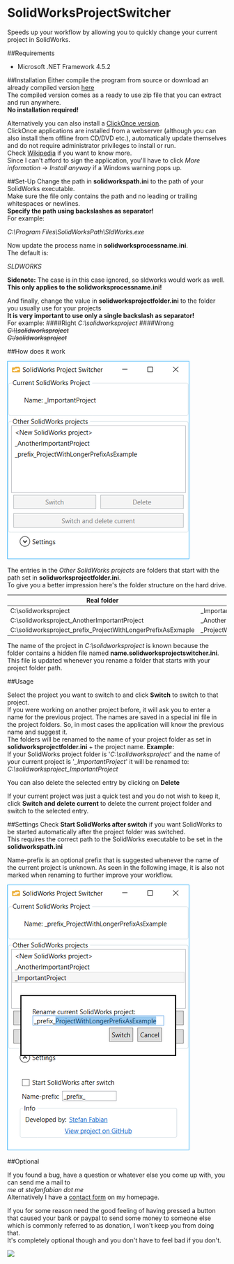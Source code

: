 # SolidWorksProjectSwitcher
Speeds up your workflow by allowing you to quickly change your current project in SolidWorks.

##Requirements
* Microsoft .NET Framework 4.5.2

##Installation
Either compile the program from source or download an already compiled version [here](https://download.stefanfabian.me/Programs/SolidWorksProjectSwitcher/SolidWorksProjectSwitcher.zip)  
The compiled version comes as a ready to use zip file that you can extract and run anywhere.  
**No installation required!**

Alternatively you can also install a [ClickOnce version](https://download.stefanfabian.me/Programs/SolidWorksProjectSwitcher/ClickOnce/publish.htm).  
ClickOnce applications are installed from a webserver (although you can also install them offline from CD/DVD etc.), automatically update themselves and do not require administrator privileges to install or run.  
Check [Wikipedia](https://en.wikipedia.org/wiki/ClickOnce) if you want to know more.  
Since I can't afford to sign the application, you'll have to click *More information* -> *Install anyway* if a Windows warning pops up.

##Set-Up
Change the path in **solidworkspath.ini** to the path of your SolidWorks executable.  
Make sure the file only contains the path and no leading or trailing whitespaces or newlines.  
**Specify the path using backslashes as separator!**  
For example:
  
*C:\Program Files\SolidWorksPath\SldWorks.exe*  
  
Now update the process name in **solidworksprocessname.ini**.  
The default is:
  
*SLDWORKS*

**Sidenote:** The case is in this case ignored, so sldworks would work as well.  
**This only applies to the solidworksprocessname.ini!**

And finally, change the value in **solidworksprojectfolder.ini** to the folder you usually use for your projects  
**It is very important to use only a single backslash as separator!**  
For example:
####Right
*C:\solidworksproject*
####Wrong
~~*C:\\\\solidworksproject*~~  
~~*C:/solidworksproject*~~

##How does it work

![Image of the application][demoimage]

The entries in the *Other SolidWorks projects* are folders that start with the path set in **solidworksprojectfolder.ini**.  
To give you a better impression here's the folder structure on the hard drive.

| Real folder | Entry |
| ----------- | ----- |
| C:\solidworksproject | _ImportantProject (Current project) |
| C:\solidworksproject_AnotherImportantProject | _AnotherImportantProject |
| C:\solidworksproject_prefix_ProjectWithLongerPrefixAsExmaple | _ProjectWithLongerPrefixAsExample |

The name of the project in *C:\solidworksproject* is known because the folder contains a hidden file named **name.solidworksprojectswitcher.ini**.  
This file is updated whenever you rename a folder that starts with your project folder path.  

##Usage

Select the project you want to switch to and click **Switch**  to switch to that project.  
If you were working on another project before, it will ask you to enter a name for the previous project.
The names are saved in a special ini file in the project folders. So, in most cases the application will know the previous name and suggest it.  
The folders will be renamed to the name of your project folder as set in **solidworksprojectfolder.ini** + the project name.
**Example:**  
If your SolidWorks project folder is '*C:\solidworksproject*' and the name of your current project is '*_ImportantProject*' it will be renamed to:  
*C:\solidworksproject_ImportantProject*  

You can also delete the selected entry by clicking on **Delete**

If your current project was just a quick test and you do not wish to keep it, click **Switch and delete current** to delete the current project folder and switch to the selected entry.

##Settings
Check **Start SolidWorks after switch** if you want SolidWorks to be started automatically after the project folder was switched.  
This requires the correct path to the SolidWorks executable to be set in the **solidworkspath.ini**

Name-prefix is an optional prefix that is suggested whenever the name of the current project is unknown.
As seen in the following image, it is also not marked when renaming to further improve your workflow.

![Image of the renaming popup][renamedemoimage]

##Optional

If you found a bug, have a question or whatever else you come up with, you can send me a mail to  
*me at stefanfabian dot me*  
Alternatively I have a [contact form](https://stefanfabian.me/contact) on my homepage.

If you for some reason need the good feeling of having pressed a button that caused your bank or paypal to send some money to someone else which is commonly referred to as donation, I won't keep you from doing that.  
It's completely optional though and you don't have to feel bad if you don't.

[![](https://www.paypal.com/en_US/i/btn/btn_donate_LG.gif)](https://www.paypal.com/cgi-bin/webscr?cmd=_s-xclick&hosted_button_id=38X6FHSQ3WZAS)


[demoimage]: https://github.com/StefanFabian/SolidWorksProjectSwitcher/raw/master/Images/demo.png
[renamedemoimage]: https://github.com/StefanFabian/SolidWorksProjectSwitcher/raw/master/Images/rename-demo.png
